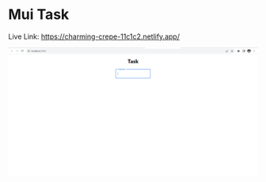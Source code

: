 # Mui Task
Live Link: https://charming-crepe-11c1c2.netlify.app/

<img src="/src/assets/Screenshot 2022-12-07 152201.png" alt="Alt text" title="Optional title">
